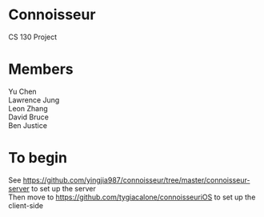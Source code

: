 # Connoisseur
CS 130 Project

# Members
Yu Chen<br />
Lawrence Jung<br />
Leon Zhang<br />
David Bruce<br />
Ben Justice<br />

# To begin
See https://github.com/yingjia987/connoisseur/tree/master/connoisseur-server to set up the server<br />
Then move to https://github.com/tygiacalone/connoisseuriOS to set up the client-side
